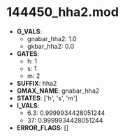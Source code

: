 # 144450_hha2.mod

- **G_VALS**:
  - gnabar_hha2: 1.0
  - gkbar_hha2: 0.0
- **GATES**:
  - h: 1
  - s: 1
  - m: 2
- **SUFFIX**: hha2
- **GMAX_NAME**: gnabar_hha2
- **STATES**: ['h', 's', 'm']
- **I_VALS**:
  - 6.3: 0.9999934428051244
  - 37: 0.9999934428051244
- **ERROR_FLAGS**: []

